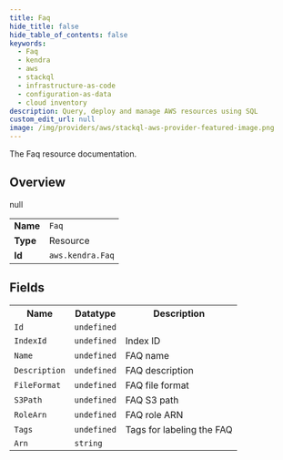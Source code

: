 ```yaml
---
title: Faq
hide_title: false
hide_table_of_contents: false
keywords:
  - Faq
  - kendra
  - aws
  - stackql
  - infrastructure-as-code
  - configuration-as-data
  - cloud inventory
description: Query, deploy and manage AWS resources using SQL
custom_edit_url: null
image: /img/providers/aws/stackql-aws-provider-featured-image.png
---
```

The Faq resource documentation.

## Overview
<table><tbody>
<tr><td><b>Name</b></td><td><code>Faq</code></td></tr>
<tr><td><b>Type</b></td><td>Resource</td></tr>
null
<tr><td><b>Id</b></td><td><code>aws.kendra.Faq</code></td></tr>
</tbody></table>

## Fields
<table><tbody>
<tr><th>Name</th><th>Datatype</th><th>Description</th></tr>
<tr><td><code>Id</code></td><td><code>undefined</code></td><td></td></tr><tr><td><code>IndexId</code></td><td><code>undefined</code></td><td>Index ID</td></tr><tr><td><code>Name</code></td><td><code>undefined</code></td><td>FAQ name</td></tr><tr><td><code>Description</code></td><td><code>undefined</code></td><td>FAQ description</td></tr><tr><td><code>FileFormat</code></td><td><code>undefined</code></td><td>FAQ file format</td></tr><tr><td><code>S3Path</code></td><td><code>undefined</code></td><td>FAQ S3 path</td></tr><tr><td><code>RoleArn</code></td><td><code>undefined</code></td><td>FAQ role ARN</td></tr><tr><td><code>Tags</code></td><td><code>undefined</code></td><td>Tags for labeling the FAQ</td></tr><tr><td><code>Arn</code></td><td><code>string</code></td><td></td></tr>
</tbody></table>